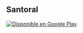 Santoral
--------


<a href='https://play.google.com/store/apps/details?id=es.kix2902.santoral&pcampaignid=pcampaignidMKT-Other-global-all-co-prtnr-py-PartBadge-Mar2515-1'><img alt='Disponible en Google Play' src='https://play.google.com/intl/en_us/badges/static/images/badges/es_badge_web_generic.png'/></a>

